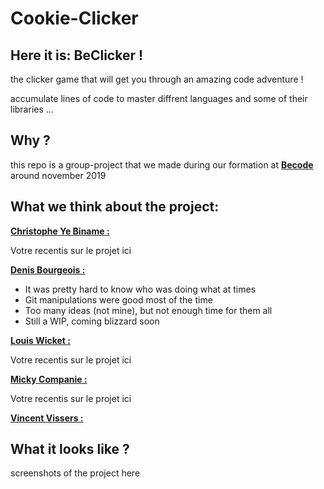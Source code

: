 # Cookie-Clicker

## Here it is: BeClicker !

the clicker game that will get you through an amazing code adventure !

accumulate lines of code to master diffrent languages and some of their libraries ...

## Why ?

this repo is a group-project that we made during our formation at [**Becode**](https://www.becode.org/register/index.html) around november 2019

## What we think about the project:

[**Christophe Ye Biname :**](https://github.com/christophe-ye-biname)

Votre recentis sur le projet ici

[**Denis Bourgeois :**](https://github.com/Debourgeo)

-   It was pretty hard to know who was doing what at times
-   Git manipulations were good most of the time
-   Too many ideas (not mine), but not enough time for them all
-   Still a WIP, coming blizzard soon

[**Louis Wicket :**](https://github.com/512LouisWicket)

Votre recentis sur le projet ici

[**Micky Companie :**](https://github.com/MickyCompanie)

Votre recentis sur le projet ici

[**Vincent Vissers :**](https://github.com/Vincent-120)

## What it looks like ?

screenshots of the project here
